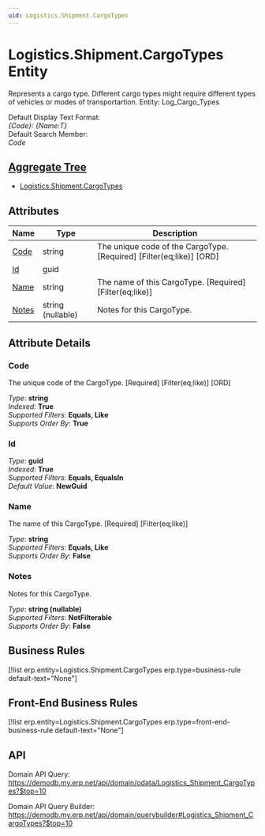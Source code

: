 ```yaml
---
uid: Logistics.Shipment.CargoTypes
---
```

# Logistics.Shipment.CargoTypes Entity

Represents a cargo type. Different cargo types might require different types of vehicles or modes of transportartion. Entity: Log_Cargo_Types

Default Display Text Format:  
_{Code}: {Name:T}_  
Default Search Member:  
_Code_  

## [Aggregate Tree](xref:aggregates)  
* [Logistics.Shipment.CargoTypes](Logistics.Shipment.CargoTypes.md)  

## Attributes

| Name | Type | Description |
| ---- | ---- | --- |
| [Code](Logistics.Shipment.CargoTypes.md#code) | string | The unique code of the CargoType. [Required] [Filter(eq;like)] [ORD] 
| [Id](Logistics.Shipment.CargoTypes.md#id) | guid |  
| [Name](Logistics.Shipment.CargoTypes.md#name) | string | The name of this CargoType. [Required] [Filter(eq;like)] 
| [Notes](Logistics.Shipment.CargoTypes.md#notes) | string (nullable) | Notes for this CargoType. 


## Attribute Details

### Code

The unique code of the CargoType. [Required] [Filter(eq;like)] [ORD]

_Type_: **string**  
_Indexed_: **True**  
_Supported Filters_: **Equals, Like**  
_Supports Order By_: **True**  

### Id

_Type_: **guid**  
_Indexed_: **True**  
_Supported Filters_: **Equals, EqualsIn**  
_Default Value_: **NewGuid**  

### Name

The name of this CargoType. [Required] [Filter(eq;like)]

_Type_: **string**  
_Supported Filters_: **Equals, Like**  
_Supports Order By_: **False**  

### Notes

Notes for this CargoType.

_Type_: **string (nullable)**  
_Supported Filters_: **NotFilterable**  
_Supports Order By_: **False**  



## Business Rules

[!list erp.entity=Logistics.Shipment.CargoTypes erp.type=business-rule default-text="None"]

## Front-End Business Rules

[!list erp.entity=Logistics.Shipment.CargoTypes erp.type=front-end-business-rule default-text="None"]

## API

Domain API Query:
<https://demodb.my.erp.net/api/domain/odata/Logistics_Shipment_CargoTypes?$top=10>

Domain API Query Builder:
<https://demodb.my.erp.net/api/domain/querybuilder#Logistics_Shipment_CargoTypes?$top=10>

